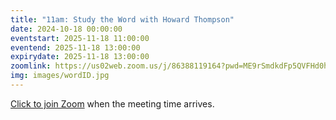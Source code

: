```yaml
---
title: "11am: Study the Word with Howard Thompson"
date: 2024-10-18 00:00:00
eventstart: 2025-11-18 11:00:00
eventend: 2025-11-18 13:00:00
expirydate: 2025-11-18 13:00:00
zoomlink: https://us02web.zoom.us/j/86388119164?pwd=ME9rSmdkdFp5QVFHd0hIbDZmNXhRQT09
img: images/wordID.jpg
---
```


[Click to join Zoom](https://us02web.zoom.us/j/86388119164?pwd=ME9rSmdkdFp5QVFHd0hIbDZmNXhRQT09) when the meeting time arrives.